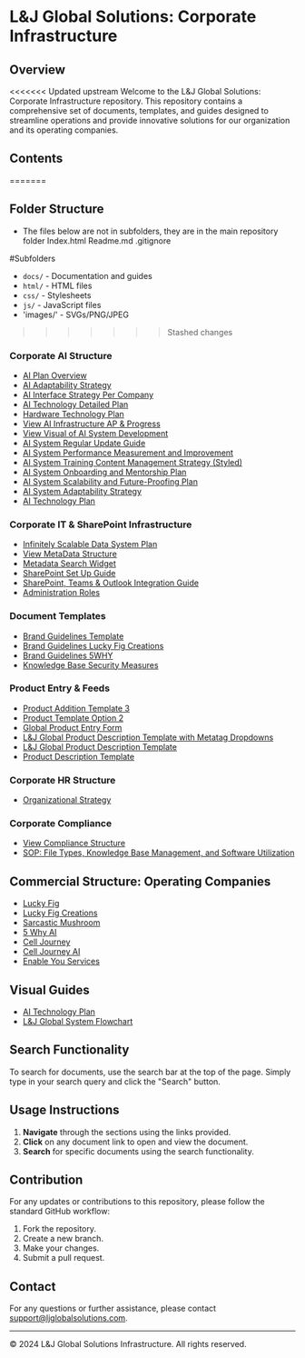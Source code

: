 # L&J Global Solutions: Corporate Infrastructure

## Overview

<<<<<<< Updated upstream
Welcome to the L&J Global Solutions: Corporate Infrastructure repository. This repository contains a comprehensive set of documents, templates, and guides designed to streamline operations and provide innovative solutions for our organization and its operating companies.

## Contents
=======
## Folder Structure
- The files below are not in subfolders, they are in the main repository folder
Index.html
Readme.md
.gitignore


#Subfolders
- `docs/` - Documentation and guides
- `html/` - HTML files
- `css/` - Stylesheets
- `js/` - JavaScript files
- 'images/' - SVGs/PNG/JPEG

>>>>>>> Stashed changes

### Corporate AI Structure
- [AI Plan Overview](../html/AI%20Plan%20Overview.html)
- [AI Adaptability Strategy](../html/Ai%20System%20Adaptability%20Strategy.html)
- [AI Interface Strategy Per Company](../html/Ai%20Interface%20Strategy%20Per%20Company.html)
- [AI Technology Detailed Plan](../html/AI%20Technology%20Plan.html)
- [Hardware Technology Plan](../html/Hardware%20Technology%20Plan.html)
- [View AI Infrastructure AP & Progress](../html/action-plan-versatile-ai-system.html)
- [View Visual of AI System Development](../html/visual%20timeline%20of%20ai%20system%20development.html)
- [AI System Regular Update Guide](../html/AI%20System%20Regular%20Update%20Process%20Guide.html)
- [AI System Performance Measurement and Improvement](../html/AI%20System%20Performance%20Measurement%20and%20Improvement.html)
- [AI System Training Content Management Strategy (Styled)](../html/AI%20System%20Training%20Content%20Management%20Strategy%20(Styled).html)
- [AI System Onboarding and Mentorship Plan](../html/AI%20System%20Onboarding%20and%20Mentorship%20Plan.html)
- [AI System Scalability and Future-Proofing Plan](../html/AI%20System%20Scalability%20and%20Future-Proofing%20Plan.html)
- [AI System Adaptability Strategy](../html/AI%20System%20Adaptability%20Strategy.html)
- [AI Technology Plan](../html/AI%20Technology%20Plan.html)

### Corporate IT & SharePoint Infrastructure
- [Infinitely Scalable Data System Plan](../html/Scalable%20Data%20System%20Plan.html)
- [View MetaData Structure](../html/Metadata%20Structure%20L&J%20GLobal%20Solutions.html)
- [Metadata Search Widget](../html/Metadata%20Search%20Widget.html)
- [SharePoint Set Up Guide](../html/SharePoint%20Set%20Up%20Guide.html)
- [SharePoint, Teams & Outlook Integration Guide](../html/Integration%20Guide.html)
- [Administration Roles](../html/Admin%20Roles.html)

### Document Templates
- [Brand Guidelines Template](../html/Brand%20Guidelines%20Template.html)
- [Brand Guidelines Lucky Fig Creations](../html/Brand%20Guideline%20Doc_LuckyFigCreations.html)
- [Brand Guidelines 5WHY](../html/Brand%20Guidelines_5WHY.html)
- [Knowledge Base Security Measures](../html/Knowledge%20Base%20Security%20Measures.html)

### Product Entry & Feeds
- [Product Addition Template 3](../html/Product%20Addition%20Template%203.html)
- [Product Template Option 2](../html/Product%20Template%20Option%202.html)
- [Global Product Entry Form](../html/Global%20Product%20Entry%20Form.html)
- [L&J Global Product Description Template with Metatag Dropdowns](../html/L&J%20Global%20Product%20Description%20Template%20with%20Metatag%20Dropdowns.html)
- [L&J Global Product Description Template](../html/L&J%20Global%20Product%20Description%20Template.html)
- [Product Description Template](../html/Product%20Description%20Template.html)

### Corporate HR Structure
- [Organizational Strategy](../html/Organizational%20Strategy.html)

### Corporate Compliance
- [View Compliance Structure](../html/Compliance%20Structure.html)
- [SOP: File Types, Knowledge Base Management, and Software Utilization](../html/SOP-File-Types-and-Software-Utilization.html)

## Commercial Structure: Operating Companies
- [Lucky Fig](../html/Lucky%20Fig.html)
- [Lucky Fig Creations](../html/Lucky%20Fig%20Creations.html)
- [Sarcastic Mushroom](../html/Sarcastic%20Mushroom.html)
- [5 Why AI](../html/5%20Why%20AI.html)
- [Cell Journey](../html/Cell%20Journey.html)
- [Cell Journey AI](../html/Cell%20Journey%20AI.html)
- [Enable You Services](../html/Enable%20You%20Services.html)

## Visual Guides
- [AI Technology Plan](../images/AI%20Technology%20Plan%20SVG.svg)
- [L&J Global System Flowchart](../images/L&J%20Global%20System%20Flow.svg)

## Search Functionality

To search for documents, use the search bar at the top of the page. Simply type in your search query and click the "Search" button.

## Usage Instructions

1. **Navigate** through the sections using the links provided.
2. **Click** on any document link to open and view the document.
3. **Search** for specific documents using the search functionality.

## Contribution

For any updates or contributions to this repository, please follow the standard GitHub workflow:

1. Fork the repository.
2. Create a new branch.
3. Make your changes.
4. Submit a pull request.

## Contact

For any questions or further assistance, please contact [support@ljglobalsolutions.com](mailto:support@ljglobalsolutions.com).

---

&copy; 2024 L&J Global Solutions Infrastructure. All rights reserved.
